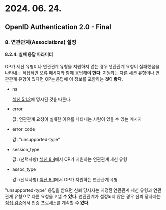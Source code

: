 # 2024. 06. 24.

## OpenID Authentication 2.0 - Final

### 8. 연관관계(Associations) 설정

#### 8.2.4. 실패 응답 파라미터

OP가 세션 유형이나 연관관계 유형을 지원하지 않는 경우 연관관계 요청이 실패했음을 나타내는 직접적인 오류 메시지와 함께 응답해**야 한다**. 지원되는 다른 세션 유형이나 연관관계 유형이 있다면 OP는 응답에 이 정보를 포함하는 **것이 좋다**.

* ns

  [섹션 5.1.2][oidc-section-5-1-2]에 명시된 것을 따른다.

* error

  값: 연관관계 요청이 실패한 이유를 나타내는 사람이 있을 수 있는 메시지

* error_code

  값: "unsupported-type"

* session_type

  값: (선택사항) [섹션 8.4][oidc-section-8-4]에서 OP가 지원하는 연관관계 세션 유형

* assoc_type

  값: (선택사항) [섹션 8.3][oidc-section-8-3]에서 OP가 지원하는 연관관계 유형

"unsupported-type" 응답을 받으면 신뢰 당사자는 지정된 연관관계 세션 유형과 연관관계 유형으로 다른 요청을 보낼 **수 있다**. 연관관계가 설정되지 않은 경우 신뢰 당사자는 [직접 검증][oidc-direct-verification]에서 인증 프로세스를 계속할 **수 있다**.





[oidc-section-5-1-2]: https://openid.net/specs/openid-authentication-2_0.html#direct_response
[oidc-section-8-4]: https://openid.net/specs/openid-authentication-2_0.html#assoc_sess_types
[oidc-section-8-3]: https://openid.net/specs/openid-authentication-2_0.html#assoc_types
[oidc-direct-verification]: https://openid.net/specs/openid-authentication-2_0.html#check_auth